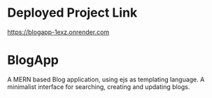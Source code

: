 # Deployed Project Link
https://blogapp-1exz.onrender.com
# BlogApp
A MERN based Blog application, using ejs as templating language. A minimalist interface for searching, creating and updating blogs.
